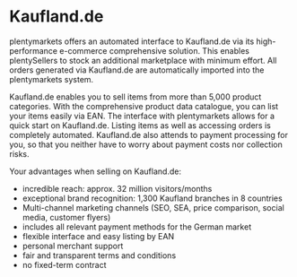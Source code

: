 # Kaufland.de

<div class="container-toc"></div>

plentymarkets offers an automated interface to Kaufland.de via its high-performance e-commerce comprehensive solution. This enables plentySellers to stock an additional marketplace with minimum effort. All orders generated via Kaufland.de are automatically imported into the plentymarkets system.

Kaufland.de enables you to sell items from more than 5,000 product categories. With the comprehensive product data catalogue, you can list your items easily via EAN. The interface with plentymarkets allows for a quick start on Kaufland.de. Listing items as well as accessing orders is completely automated. Kaufland.de also attends to payment processing for you, so that you neither have to worry about payment costs nor collection risks.

Your advantages when selling on Kaufland.de:

* incredible reach: approx. 32 million visitors/months
* exceptional brand recognition: 1,300 Kaufland branches in 8 countries
* Multi-channel marketing channels (SEO, SEA, price comparison, social media, customer flyers)
* includes all relevant payment methods for the German market
* flexible interface and easy listing by EAN
* personal merchant support
* fair and transparent terms and conditions
* no fixed-term contract
